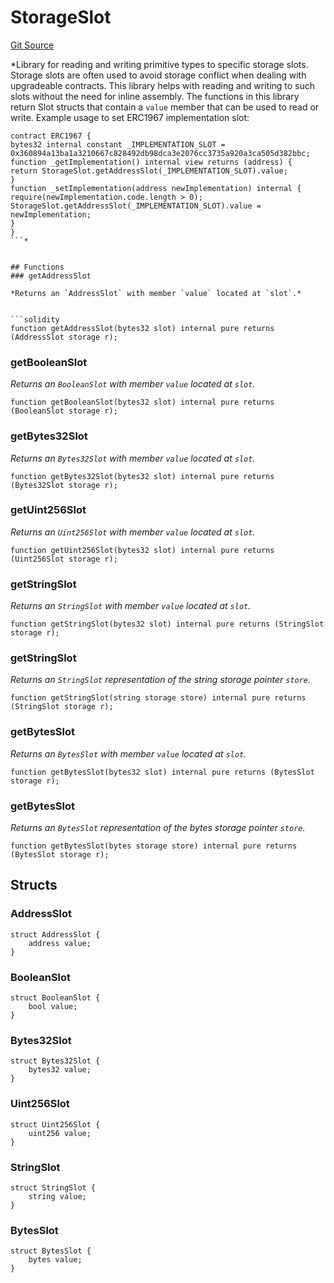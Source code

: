# StorageSlot
[Git Source](https://github.com/metacontract/mc/blob/20ed737f21a46d89afffe1322a75b1ecfcacff9a/src/devkit/Flattened.sol)

*Library for reading and writing primitive types to specific storage slots.
Storage slots are often used to avoid storage conflict when dealing with upgradeable contracts.
This library helps with reading and writing to such slots without the need for inline assembly.
The functions in this library return Slot structs that contain a `value` member that can be used to read or write.
Example usage to set ERC1967 implementation slot:
```solidity
contract ERC1967 {
bytes32 internal constant _IMPLEMENTATION_SLOT = 0x360894a13ba1a3210667c828492db98dca3e2076cc3735a920a3ca505d382bbc;
function _getImplementation() internal view returns (address) {
return StorageSlot.getAddressSlot(_IMPLEMENTATION_SLOT).value;
}
function _setImplementation(address newImplementation) internal {
require(newImplementation.code.length > 0);
StorageSlot.getAddressSlot(_IMPLEMENTATION_SLOT).value = newImplementation;
}
}
```*


## Functions
### getAddressSlot

*Returns an `AddressSlot` with member `value` located at `slot`.*


```solidity
function getAddressSlot(bytes32 slot) internal pure returns (AddressSlot storage r);
```

### getBooleanSlot

*Returns an `BooleanSlot` with member `value` located at `slot`.*


```solidity
function getBooleanSlot(bytes32 slot) internal pure returns (BooleanSlot storage r);
```

### getBytes32Slot

*Returns an `Bytes32Slot` with member `value` located at `slot`.*


```solidity
function getBytes32Slot(bytes32 slot) internal pure returns (Bytes32Slot storage r);
```

### getUint256Slot

*Returns an `Uint256Slot` with member `value` located at `slot`.*


```solidity
function getUint256Slot(bytes32 slot) internal pure returns (Uint256Slot storage r);
```

### getStringSlot

*Returns an `StringSlot` with member `value` located at `slot`.*


```solidity
function getStringSlot(bytes32 slot) internal pure returns (StringSlot storage r);
```

### getStringSlot

*Returns an `StringSlot` representation of the string storage pointer `store`.*


```solidity
function getStringSlot(string storage store) internal pure returns (StringSlot storage r);
```

### getBytesSlot

*Returns an `BytesSlot` with member `value` located at `slot`.*


```solidity
function getBytesSlot(bytes32 slot) internal pure returns (BytesSlot storage r);
```

### getBytesSlot

*Returns an `BytesSlot` representation of the bytes storage pointer `store`.*


```solidity
function getBytesSlot(bytes storage store) internal pure returns (BytesSlot storage r);
```

## Structs
### AddressSlot

```solidity
struct AddressSlot {
    address value;
}
```

### BooleanSlot

```solidity
struct BooleanSlot {
    bool value;
}
```

### Bytes32Slot

```solidity
struct Bytes32Slot {
    bytes32 value;
}
```

### Uint256Slot

```solidity
struct Uint256Slot {
    uint256 value;
}
```

### StringSlot

```solidity
struct StringSlot {
    string value;
}
```

### BytesSlot

```solidity
struct BytesSlot {
    bytes value;
}
```

